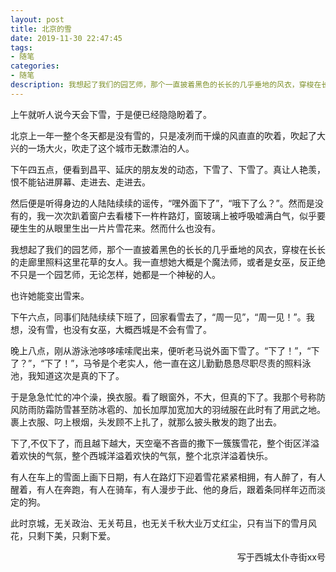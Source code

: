 ```yaml
---
layout: post
title: 北京的雪
date: 2019-11-30 22:47:45
tags: 
- 随笔
categories:
- 随笔
description: 我想起了我们的园艺师，那个一直披着黑色的长长的几乎垂地的风衣，穿梭在长长的走廊里照料这里花草的女人
---
```



上午就听人说今天会下雪，于是便已经隐隐盼着了。

北京上一年一整个冬天都是没有雪的，只是凌冽而干燥的风直直的吹着，吹起了大兴的一场大火，吹走了这个城市无数漂泊的人。

下午四五点，便看到昌平、延庆的朋友发的动态，下雪了、下雪了。真让人艳羡，恨不能钻进屏幕、走进去、走进去。

然后便是听得身边的人陆陆续续的谣传，“嘿外面下了”，“哦下了么？”。然而是没有的，我一次次趴着窗户去看楼下一杵杵路灯，窗玻璃上被呼吸嘘满白气，似乎要硬生生的从眼里生出一片片雪花来。然而什么也没有。

我想起了我们的园艺师，那个一直披着黑色的长长的几乎垂地的风衣，穿梭在长长的走廊里照料这里花草的女人。我一直想她大概是个魔法师，或者是女巫，反正绝不只是一个园艺师，无论怎样，她都是一个神秘的人。

也许她能变出雪来。

下午六点，同事们陆陆续续下班了，回家看雪去了，“周一见”，“周一见！”。我想，没有雪，也没有女巫，大概西城是不会有雪了。

晚上八点，刚从游泳池哆哆嗦嗦爬出来，便听老马说外面下雪了。“下了！”，“下了？”，“下了！”，马爷是个老实人，他一直在这儿勤勤恳恳尽职尽责的照料泳池，我知道这次是真的下了。

于是急急忙忙的冲个澡，换衣服。看了眼窗外，不大，但真的下了。我那个号称防风防雨防霜防雪甚至防冰雹的、加长加厚加宽加大的羽绒服在此时有了用武之地。裹上衣服、叼上根烟，头发顾不上扎了，就那么披头散发的跑了出去。

下了,不仅下了，而且越下越大，天空毫不吝啬的撒下一簇簇雪花，整个街区洋溢着欢快的气氛，整个西城洋溢着欢快的气氛，整个北京洋溢着快乐。

有人在车上的雪面上画下日期，有人在路灯下迎着雪花紧紧相拥，有人醉了，有人醒着，有人在奔跑，有人在骑车，有人漫步于此、他的身后，跟着条同样年迈而淡定的狗。

此时京城，无关政治、无关苟且，也无关千秋大业万丈红尘，只有当下的雪月风花，只剩下美，只剩下爱。

<p align="right">写于西城太仆寺街xx号</p> 

                                                                                                                                                                                                                             


